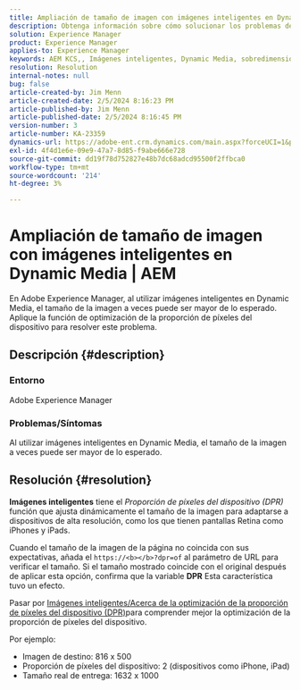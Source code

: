 ```yaml
---
title: Ampliación de tamaño de imagen con imágenes inteligentes en Dynamic Media | AEM
description: Obtenga información sobre cómo solucionar los problemas de sobretamaño de imágenes cuando se utiliza la función Imágenes inteligentes en Dynamic Media. Aplique la función de optimización Proporción de píxeles del dispositivo.
solution: Experience Manager
product: Experience Manager
applies-to: Experience Manager
keywords: AEM KCS,, Imágenes inteligentes, Dynamic Media, sobredimensionado de imagen
resolution: Resolution
internal-notes: null
bug: false
article-created-by: Jim Menn
article-created-date: 2/5/2024 8:16:23 PM
article-published-by: Jim Menn
article-published-date: 2/5/2024 8:16:45 PM
version-number: 3
article-number: KA-23359
dynamics-url: https://adobe-ent.crm.dynamics.com/main.aspx?forceUCI=1&pagetype=entityrecord&etn=knowledgearticle&id=c685a56c-63c4-ee11-9079-6045bd006268
exl-id: 4f4d1e6e-09e9-47a7-8d85-f9abe666e728
source-git-commit: dd19f78d752827e48b7dc68adcd95500f2ffbca0
workflow-type: tm+mt
source-wordcount: '214'
ht-degree: 3%

---
```


# Ampliación de tamaño de imagen con imágenes inteligentes en Dynamic Media | AEM


En Adobe Experience Manager, al utilizar imágenes inteligentes en Dynamic Media, el tamaño de la imagen a veces puede ser mayor de lo esperado. Aplique la función de optimización de la proporción de píxeles del dispositivo para resolver este problema.

## Descripción {#description}


### <b>Entorno</b>

Adobe Experience Manager

### <b>Problemas/Síntomas</b>

Al utilizar imágenes inteligentes en Dynamic Media, el tamaño de la imagen a veces puede ser mayor de lo esperado.


## Resolución {#resolution}


<b>Imágenes inteligentes</b> tiene el *Proporción de píxeles del dispositivo (DPR)* función que ajusta dinámicamente el tamaño de la imagen para adaptarse a dispositivos de alta resolución, como los que tienen pantallas Retina como iPhones y iPads.

Cuando el tamaño de la imagen de la página no coincida con sus expectativas, añada el `https://<b></b>?dpr=of` al parámetro de URL para verificar el tamaño. Si el tamaño mostrado coincide con el original después de aplicar esta opción, confirma que la variable <b>DPR</b> Esta característica tuvo un efecto.

Pasar por [Imágenes inteligentes/Acerca de la optimización de la proporción de píxeles del dispositivo (DPR)](https://experienceleague.adobe.com/docs/experience-manager-65/assets/dynamic/imaging-faq.html#dpr)para comprender mejor la optimización de la proporción de píxeles del dispositivo.

Por ejemplo:

- Imagen de destino: 816 x 500
- Proporción de píxeles del dispositivo: 2 (dispositivos como iPhone, iPad)
- Tamaño real de entrega: 1632 x 1000
